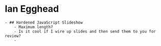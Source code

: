 # Ian Egghead
	- ## Hardened JavaScript Slideshow
		- Maximum length?
		- Is it cool if I wire up slides and then send them to you for review?
		-